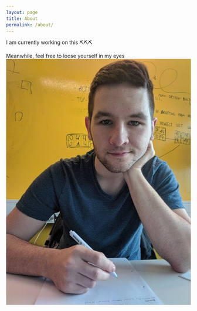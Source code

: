 ```yaml
---
layout: page
title: About
permalink: /about/
---
```


I am currently working on this ⛏️⛏️⛏️

Meanwhile, feel free to loose yourself in my eyes
![workingzdenecek](Images\workingonit.jpg)